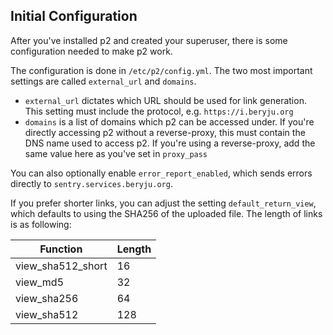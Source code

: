 ## Initial Configuration

After you've installed p2 and created your superuser, there is some configuration needed to make p2 work.

The configuration is done in `/etc/p2/config.yml`. The two most important settings are called `external_url` and `domains`.

 - `external_url` dictates which URL should be used for link generation. This setting must include the protocol, e.g. `https://i.beryju.org`
 - `domains` is a list of domains which p2 can be accessed under. If you're directly accessing p2 without a reverse-proxy, this must contain the DNS name used to access p2. If you're using a reverse-proxy, add the same value here as you've set in `proxy_pass`

You can also optionally enable `error_report_enabled`, which sends errors directly to `sentry.services.beryju.org`.

If you prefer shorter links, you can adjust the setting `default_return_view`, which defaults to using the SHA256 of the uploaded file.
The length of links is as following:

| Function          | Length |
|-------------------|--------|
| view_sha512_short | 16     |
| view_md5          | 32     |
| view_sha256       | 64     |
| view_sha512       | 128    |
